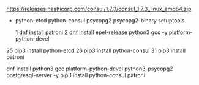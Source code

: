 https://releases.hashicorp.com/consul/1.7.3/consul_1.7.3_linux_amd64.zip


  - python-etcd python-consul psycopg2 psycopg2-binary setuptools


    1  dnf install patroni
    2  dnf install 
       epel-release
       python3
       gcc -y
       platform-python-devel
   
   
   25  pip3 install python-etcd
   26  pip3 install python-consul
   31  pip3 install patroni

   dnf install python3 gcc platform-python-devel python3-psycopg2 postgresql-server -y
   pip3 install python-consul patroni
